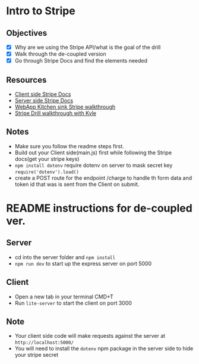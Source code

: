 # Intro to Stripe

## Objectives
- [X] Why are we using the Stripe API/what is the goal of the drill
- [X] Walk through the de-coupled version
- [X] Go through Stripe Docs and find the elements needed

## Resources
- [Client side Stripe Docs](https://stripe.com/docs/stripe-js/elements/quickstart)
- [Server side Stripe Docs](https://stripe.com/docs/charges)
- [WebApp Kitchen sink Stripe walkthrough](https://webappkitchensink.com/#/apis/stripe-payments)
- [Stripe Drill walkthrough with Kyle](https://www.youtube.com/watch?v=5shH5yBGqFw)

## Notes
- Make sure you follow the readme steps first.
- Build out your Client side(main.js) first while following the Stripe docs(get your stripe keys)
- ```npm install dotenv``` require dotenv on server to mask secret key ```require('dotenv').load()```
- create a POST route for the endpoint /charge to handle th form data and token id that was is sent from the Client on submit.


# README instructions for de-coupled ver.

## Server

* cd into the server folder and `npm install`
* `npm run dev` to start up the express server on port 5000

## Client

* Open a new tab in your terminal CMD+T
* Run `lite-server` to start the client on port 3000

## Note

* Your client side code will make requests against the server at `http://localhost:5000/`
* You will need to install the `dotenv` npm package in the server side to hide your stripe secret
